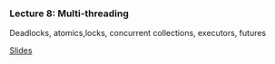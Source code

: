 ### Lecture 8: Multi-threading
Deadlocks, atomics,locks, concurrent collections, executors, futures

[Slides](https://docs.google.com/presentation/d/1n-DjmLbu78IH1Upfz7KAtnQfr9k3GeStBXXpBBebo0M)